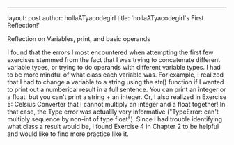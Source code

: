 ---
layout: post
author: hollaATyacodegirl
title: 'hollaATyacodegirl's First Reflection!'

Reflection on Variables, print, and basic operands

I found that the errors I most encountered when attempting the first few exercises stemmed from the fact that I was trying to concatenate 
different variable types, or trying to do operands with different variable types. I had to be more mindful of what class each variable was.
For example, I realized that I had to change a variable to a string using the str() function if I wanted to print out a numberical result in a 
full sentence. You can print an integer or a float, but you can't print a string + an integer. Or, I also realized in Exercise 5: Celsius Converter 
that I cannot multiply an integer and a float together! In that case, the Type error was actuallly very informative ("TypeError: can't multiply
sequence by non-int of type float").
Since I had trouble identifying what class a result would be, I found Exercise 4 in Chapter 2 to be helpful and would like to find more
practice like it. 
